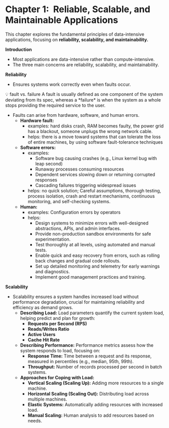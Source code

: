 # Chapter 1:  Reliable, Scalable, and Maintainable Applications

This chapter explores the fundamental principles of data-intensive applications, focusing on **reliability, scalability, and maintainability.**

**Introduction**

- Most applications are data-intensive rather than compute-intensive.
- The three main concerns are reliability, scalability, and maintainability.

**Reliability**

- Ensures systems work correctly even when faults occur.

<aside>
💡 fault vs. failure 
A fault is usually defined as one component of the system deviating from its spec, whereas a *failure* is when the system as a
whole stops providing the required service to the user.

</aside>

- Faults can arise from hardware, software, and human errors.
    - **Hardware fault:**
        - examples: hard disks crash, RAM becomes faulty, the power grid has a blackout, someone unplugs the wrong network cable.
        - helps: there is a move toward systems that can tolerate the loss of entire machines, by using software fault-tolerance techniques
    - **Software errors:**
        - examples:
            - Software bug causing crashes (e.g., Linux kernel bug with leap second)
            - Runaway processes consuming resources
            - Dependent services slowing down or returning corrupted responses
            - Cascading failures triggering widespread issues
        - helps: no quick solution; Careful assumptions, thorough testing, process isolation, crash and restart mechanisms, continuous monitoring, and self-checking systems.
    - **Human:**
        - examples: Configuration errors by operators
        - helps:
            - Design systems to minimize errors with well-designed abstractions, APIs, and admin interfaces.
            - Provide non-production sandbox environments for safe experimentation.
            - Test thoroughly at all levels, using automated and manual tests.
            - Enable quick and easy recovery from errors, such as rolling back changes and gradual code rollouts.
            - Set up detailed monitoring and telemetry for early warnings and diagnostics.
            - Implement good management practices and training.

**Scalability**

- Scalability ensures a system handles increased load without performance degradation, crucial for maintaining reliability and efficiency as demand grows.
    - **Describing Load:**
    Load parameters quantify the current system load, helping predict and plan for growth:
        - **Requests per Second (RPS)**
        - **Reads/Writes Ratio**
        - **Active Users**
        - **Cache Hit Rate**
    - **Describing Performance:**
    Performance metrics assess how the system responds to load, focusing on:
        - **Response Time:** Time between a request and its response, measured in percentiles (e.g., median, 95th, 99th).
        - **Throughput:** Number of records processed per second in batch systems.
    - **Approaches for Coping with Load:**
        - **Vertical Scaling (Scaling Up):** Adding more resources to a single machine.
        - **Horizontal Scaling (Scaling Out):** Distributing load across multiple machines.
        - **Elastic Systems:** Automatically adding resources with increased load.
        - **Manual Scaling:** Human analysis to add resources based on needs.
